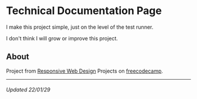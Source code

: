# Technical Documentation Page

I make this project simple, just on the level of the test runner.

I don't think I will grow or improve this project.

## About

Project from [Responsive Web Design](https://www.freecodecamp.org/learn/responsive-web-design) Projects on [freecodecamp](https://www.freecodecamp.org/).

---

###### Updated 22/01/29
